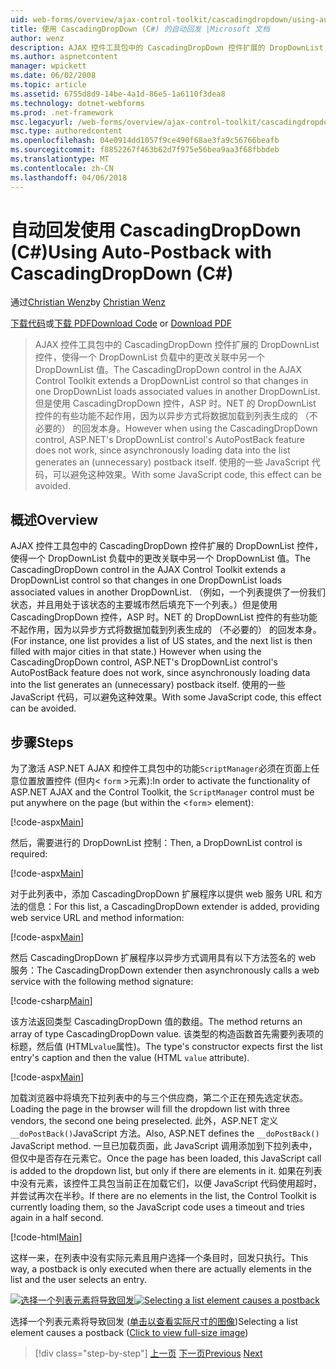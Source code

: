 ```yaml
---
uid: web-forms/overview/ajax-control-toolkit/cascadingdropdown/using-auto-postback-with-cascadingdropdown-cs
title: 使用 CascadingDropDown (C#) 的自动回发 |Microsoft 文档
author: wenz
description: AJAX 控件工具包中的 CascadingDropDown 控件扩展的 DropDownList 控件，使得一个 DropDownList 负载中的更改关联中 anoth 值...
ms.author: aspnetcontent
manager: wpickett
ms.date: 06/02/2008
ms.topic: article
ms.assetid: 6755d8d9-14be-4a1d-86e5-1a6110f3dea8
ms.technology: dotnet-webforms
ms.prod: .net-framework
msc.legacyurl: /web-forms/overview/ajax-control-toolkit/cascadingdropdown/using-auto-postback-with-cascadingdropdown-cs
msc.type: authoredcontent
ms.openlocfilehash: 04e0914dd1057f9ce490f68ae3fa9c56766beafb
ms.sourcegitcommit: f8852267f463b62d7f975e56bea9aa3f68fbbdeb
ms.translationtype: MT
ms.contentlocale: zh-CN
ms.lasthandoff: 04/06/2018
---
```

<a name="using-auto-postback-with-cascadingdropdown-c"></a><span data-ttu-id="1c71b-103">自动回发使用 CascadingDropDown (C#)</span><span class="sxs-lookup"><span data-stu-id="1c71b-103">Using Auto-Postback with CascadingDropDown (C#)</span></span>
====================
<span data-ttu-id="1c71b-104">通过[Christian Wenz](https://github.com/wenz)</span><span class="sxs-lookup"><span data-stu-id="1c71b-104">by [Christian Wenz](https://github.com/wenz)</span></span>

<span data-ttu-id="1c71b-105">[下载代码](http://download.microsoft.com/download/9/0/7/907760b1-2c60-4f81-aeb6-ca416a573b0d/cascadingdropdown3.cs.zip)或[下载 PDF](http://download.microsoft.com/download/2/d/c/2dc10e34-6983-41d4-9c08-f78f5387d32b/cascadingdropdown3CS.pdf)</span><span class="sxs-lookup"><span data-stu-id="1c71b-105">[Download Code](http://download.microsoft.com/download/9/0/7/907760b1-2c60-4f81-aeb6-ca416a573b0d/cascadingdropdown3.cs.zip) or [Download PDF](http://download.microsoft.com/download/2/d/c/2dc10e34-6983-41d4-9c08-f78f5387d32b/cascadingdropdown3CS.pdf)</span></span>

> <span data-ttu-id="1c71b-106">AJAX 控件工具包中的 CascadingDropDown 控件扩展的 DropDownList 控件，使得一个 DropDownList 负载中的更改关联中另一个 DropDownList 值。</span><span class="sxs-lookup"><span data-stu-id="1c71b-106">The CascadingDropDown control in the AJAX Control Toolkit extends a DropDownList control so that changes in one DropDownList loads associated values in another DropDownList.</span></span> <span data-ttu-id="1c71b-107">但是使用 CascadingDropDown 控件，ASP 时。NET 的 DropDownList 控件的有些功能不起作用，因为以异步方式将数据加载到列表生成的 （不必要的） 的回发本身。</span><span class="sxs-lookup"><span data-stu-id="1c71b-107">However when using the CascadingDropDown control, ASP.NET's DropDownList control's AutoPostBack feature does not work, since asynchronously loading data into the list generates an (unnecessary) postback itself.</span></span> <span data-ttu-id="1c71b-108">使用的一些 JavaScript 代码，可以避免这种效果。</span><span class="sxs-lookup"><span data-stu-id="1c71b-108">With some JavaScript code, this effect can be avoided.</span></span>


## <a name="overview"></a><span data-ttu-id="1c71b-109">概述</span><span class="sxs-lookup"><span data-stu-id="1c71b-109">Overview</span></span>

<span data-ttu-id="1c71b-110">AJAX 控件工具包中的 CascadingDropDown 控件扩展的 DropDownList 控件，使得一个 DropDownList 负载中的更改关联中另一个 DropDownList 值。</span><span class="sxs-lookup"><span data-stu-id="1c71b-110">The CascadingDropDown control in the AJAX Control Toolkit extends a DropDownList control so that changes in one DropDownList loads associated values in another DropDownList.</span></span> <span data-ttu-id="1c71b-111">（例如，一个列表提供了一份我们状态，并且用处于该状态的主要城市然后填充下一个列表。）但是使用 CascadingDropDown 控件，ASP 时。NET 的 DropDownList 控件的有些功能不起作用，因为以异步方式将数据加载到列表生成的 （不必要的） 的回发本身。</span><span class="sxs-lookup"><span data-stu-id="1c71b-111">(For instance, one list provides a list of US states, and the next list is then filled with major cities in that state.) However when using the CascadingDropDown control, ASP.NET's DropDownList control's AutoPostBack feature does not work, since asynchronously loading data into the list generates an (unnecessary) postback itself.</span></span> <span data-ttu-id="1c71b-112">使用的一些 JavaScript 代码，可以避免这种效果。</span><span class="sxs-lookup"><span data-stu-id="1c71b-112">With some JavaScript code, this effect can be avoided.</span></span>

## <a name="steps"></a><span data-ttu-id="1c71b-113">步骤</span><span class="sxs-lookup"><span data-stu-id="1c71b-113">Steps</span></span>

<span data-ttu-id="1c71b-114">为了激活 ASP.NET AJAX 和控件工具包中的功能`ScriptManager`必须在页面上任意位置放置控件 (但内&lt; `form` &gt;元素):</span><span class="sxs-lookup"><span data-stu-id="1c71b-114">In order to activate the functionality of ASP.NET AJAX and the Control Toolkit, the `ScriptManager` control must be put anywhere on the page (but within the &lt;`form`&gt; element):</span></span>

[!code-aspx[Main](using-auto-postback-with-cascadingdropdown-cs/samples/sample1.aspx)]

<span data-ttu-id="1c71b-115">然后，需要进行的 DropDownList 控制：</span><span class="sxs-lookup"><span data-stu-id="1c71b-115">Then, a DropDownList control is required:</span></span>

[!code-aspx[Main](using-auto-postback-with-cascadingdropdown-cs/samples/sample2.aspx)]

<span data-ttu-id="1c71b-116">对于此列表中，添加 CascadingDropDown 扩展程序以提供 web 服务 URL 和方法的信息：</span><span class="sxs-lookup"><span data-stu-id="1c71b-116">For this list, a CascadingDropDown extender is added, providing web service URL and method information:</span></span>

[!code-aspx[Main](using-auto-postback-with-cascadingdropdown-cs/samples/sample3.aspx)]

<span data-ttu-id="1c71b-117">然后 CascadingDropDown 扩展程序以异步方式调用具有以下方法签名的 web 服务：</span><span class="sxs-lookup"><span data-stu-id="1c71b-117">The CascadingDropDown extender then asynchronously calls a web service with the following method signature:</span></span>

[!code-csharp[Main](using-auto-postback-with-cascadingdropdown-cs/samples/sample4.cs)]

<span data-ttu-id="1c71b-118">该方法返回类型 CascadingDropDown 值的数组。</span><span class="sxs-lookup"><span data-stu-id="1c71b-118">The method returns an array of type CascadingDropDown value.</span></span> <span data-ttu-id="1c71b-119">该类型的构造函数首先需要列表项的标题，然后值 (HTML`value`属性)。</span><span class="sxs-lookup"><span data-stu-id="1c71b-119">The type's constructor expects first the list entry's caption and then the value (HTML `value` attribute).</span></span>

[!code-aspx[Main](using-auto-postback-with-cascadingdropdown-cs/samples/sample5.aspx)]

<span data-ttu-id="1c71b-120">加载浏览器中将填充下拉列表中的与三个供应商，第二个正在预先选定状态。</span><span class="sxs-lookup"><span data-stu-id="1c71b-120">Loading the page in the browser will fill the dropdown list with three vendors, the second one being preselected.</span></span> <span data-ttu-id="1c71b-121">此外，ASP.NET 定义`__doPostBack()`JavaScript 方法。</span><span class="sxs-lookup"><span data-stu-id="1c71b-121">Also, ASP.NET defines the `__doPostBack()` JavaScript method.</span></span> <span data-ttu-id="1c71b-122">一旦已加载页面，此 JavaScript 调用添加到下拉列表中，但仅中是否存在元素它。</span><span class="sxs-lookup"><span data-stu-id="1c71b-122">Once the page has been loaded, this JavaScript call is added to the dropdown list, but only if there are elements in it.</span></span> <span data-ttu-id="1c71b-123">如果在列表中没有元素，该控件工具包当前正在加载它们，以便 JavaScript 代码使用超时，并尝试再次在半秒。</span><span class="sxs-lookup"><span data-stu-id="1c71b-123">If there are no elements in the list, the Control Toolkit is currently loading them, so the JavaScript code uses a timeout and tries again in a half second.</span></span>

[!code-html[Main](using-auto-postback-with-cascadingdropdown-cs/samples/sample6.html)]

<span data-ttu-id="1c71b-124">这样一来，在列表中没有实际元素且用户选择一个条目时，回发只执行。</span><span class="sxs-lookup"><span data-stu-id="1c71b-124">This way, a postback is only executed when there are actually elements in the list and the user selects an entry.</span></span>


<span data-ttu-id="1c71b-125">[![选择一个列表元素将导致回发](using-auto-postback-with-cascadingdropdown-cs/_static/image2.png)](using-auto-postback-with-cascadingdropdown-cs/_static/image1.png)</span><span class="sxs-lookup"><span data-stu-id="1c71b-125">[![Selecting a list element causes a postback](using-auto-postback-with-cascadingdropdown-cs/_static/image2.png)](using-auto-postback-with-cascadingdropdown-cs/_static/image1.png)</span></span>

<span data-ttu-id="1c71b-126">选择一个列表元素将导致回发 ([单击以查看实际尺寸的图像](using-auto-postback-with-cascadingdropdown-cs/_static/image3.png))</span><span class="sxs-lookup"><span data-stu-id="1c71b-126">Selecting a list element causes a postback ([Click to view full-size image](using-auto-postback-with-cascadingdropdown-cs/_static/image3.png))</span></span>

> [!div class="step-by-step"]
> <span data-ttu-id="1c71b-127">[上一页](presetting-list-entries-with-cascadingdropdown-cs.md)
> [下一页](filling-a-list-using-cascadingdropdown-vb.md)</span><span class="sxs-lookup"><span data-stu-id="1c71b-127">[Previous](presetting-list-entries-with-cascadingdropdown-cs.md)
[Next](filling-a-list-using-cascadingdropdown-vb.md)</span></span>
